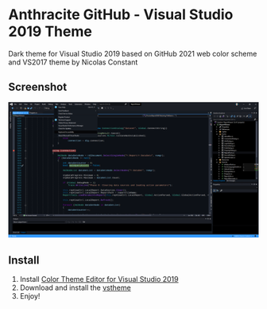 # Anthracite GitHub - Visual Studio 2019 Theme
Dark theme for Visual Studio 2019 based on GitHub 2021 web color scheme and VS2017 theme by Nicolas Constant

## Screenshot
![screen 1](https://github.com/err0rsys/anthracite-github-visual-studio/blob/main/Capture.PNG "screen capture")

## Install 
1. Install [Color Theme Editor for Visual Studio 2019](https://marketplace.visualstudio.com/items?itemName=VisualStudioPlatformTeam.VisualStudio2019ColorThemeEditor)
2. Download and install the [vstheme](https://github.com/errorsys/anthracite-github-visual-studio/blob/master/anthracite-github.vstheme)
3. Enjoy!

